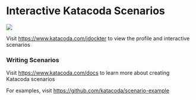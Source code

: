 # Interactive Katacoda Scenarios

[![](http://shields.katacoda.com/katacoda/jdockter/count.svg)](https://www.katacoda.com/jdockter "Get your profile on Katacoda.com")

Visit https://www.katacoda.com/jdockter to view the profile and interactive scenarios

### Writing Scenarios
Visit https://www.katacoda.com/docs to learn more about creating Katacoda scenarios

For examples, visit https://github.com/katacoda/scenario-example
